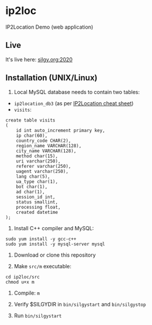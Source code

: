 # ip2loc
IP2Location Demo (web application)

## Live
It's live here: [silgy.org:2020](http://silgy.org:2020)

## Installation (UNIX/Linux)

1. Local MySQL database needs to contain two tables:

* `ip2location_db3` (as per [IP2Location cheat sheet](https://lite.ip2location.com/database/ip-country-region-city))
* `visits`:

```
create table visits
(
    id int auto_increment primary key,
    ip char(60),
    country_code CHAR(2),
    region_name VARCHAR(128),
    city_name VARCHAR(128),
    method char(15),
    uri varchar(250),
    referer varchar(250),
    uagent varchar(250),
    lang char(5),
    ua_type char(1),
    bot char(1),
    ad char(1),
    session_id int,
    status smallint,
    processing float,
    created datetime
);
```

1. Install C++ compiler and MySQL:
```
sudo yum install -y gcc-c++
sudo yum install -y mysql-server mysql
```

1. Download or clone this repository

1. Make `src/m` executable:
```
cd ip2loc/src
chmod u+x m
```

1. Compile: `m`

1. Verify $SILGYDIR in `bin/silgystart` and `bin/silgystop`

1. Run `bin/silgystart`
